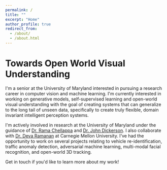 ```yaml
---
permalink: /
title: ""
excerpt: "Home"
author_profile: true
redirect_from: 
  - /about/
  - /about.html
---
```


Towards Open World Visual Understanding
=====

I'm a senior at the University of Maryland interested in pursuing a research career in computer vision and machine learning. I'm currently interested in working on generative models, self-supervised learning and open-world visual understanding with the goal of creating systems that can generalize to the long tail of unseen data, specifically to create truly flexible, domain invariant intelligent perception systems.

I'm actively involved in research at the University of Maryland under the guidance of [Dr. Rama Chellappa](https://engineering.jhu.edu/ece/faculty/rama-chellappa/) and [Dr. John Dickerson](http://jpdickerson.com). I also collaborate with [Dr. Deva Ramanan](http://www.cs.cmu.edu/~deva/) at Carnegie Mellon University. I’ve had the opportunity to work on several projects relating to vehicle re-identification, traffic anomaly detection, adversarial machine learning, multi-modal facial recognition, and open-world 3D tracking.

Get in touch if you'd like to learn more about my work!

